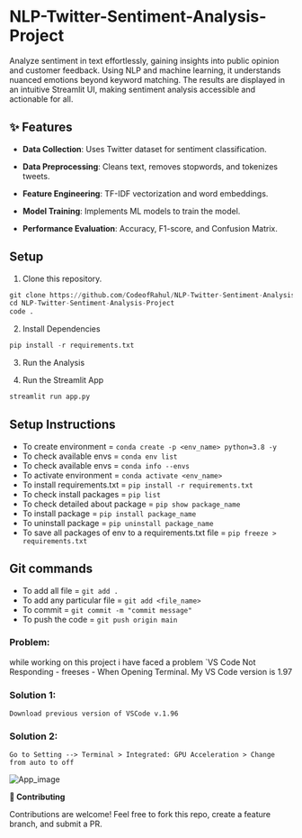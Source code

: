 # NLP-Twitter-Sentiment-Analysis-Project
Analyze sentiment in text effortlessly, gaining insights into public opinion and customer feedback. Using NLP and machine learning, it understands nuanced emotions beyond keyword matching. The results are displayed in an intuitive Streamlit UI, making sentiment analysis accessible and actionable for all.


## ✨ Features

- **Data Collection**: Uses Twitter dataset for sentiment classification.

- **Data Preprocessing**: Cleans text, removes stopwords, and tokenizes tweets.

- **Feature Engineering**: TF-IDF vectorization and word embeddings.

- **Model Training**: Implements ML models to train the model.

- **Performance Evaluation**: Accuracy, F1-score, and Confusion Matrix.

## Setup

1. Clone this repository.

```python
git clone https://github.com/CodeofRahul/NLP-Twitter-Sentiment-Analysis-Project.git
cd NLP-Twitter-Sentiment-Analysis-Project
code .
```

2. Install Dependencies

```python
pip install -r requirements.txt
```

3. Run the Analysis

4. Run the Streamlit App

```python
streamlit run app.py
```



## Setup Instructions

- To create environment = `conda create -p <env_name> python=3.8 -y`
- To check available envs = `conda env list`
- To check available envs = `conda info --envs`
- To activate environment = `conda activate <env_name>`
- To install requirements.txt = `pip install -r requirements.txt`
- To check install packages = `pip list`
- To check detailed about package = `pip show package_name`
- To install package = `pip install package_name`
- To uninstall package = `pip uninstall package_name`
- To save all packages of env to a requirements.txt file = `pip freeze > requirements.txt`

## Git commands

- To add all file = `git add .`
- To add any particular file = `git add <file_name>`
- To commit = `git commit -m "commit message"`
- To push the code = `git push origin main`


### **Problem**:
while working on this project i have faced a problem `VS Code Not Responding - freeses - When Opening Terminal. My VS Code version is 1.97

### **Solution 1**:

```
Download previous version of VSCode v.1.96
```

### **Solution 2**:

```
Go to Setting --> Terminal > Integrated: GPU Acceleration > Change from auto to off
```


![App_image](https://github.com/user-attachments/assets/81745211-09d9-4b70-b43f-c03a30cde2c4)


**🤝 Contributing**

Contributions are welcome! Feel free to fork this repo, create a feature branch, and submit a PR.
